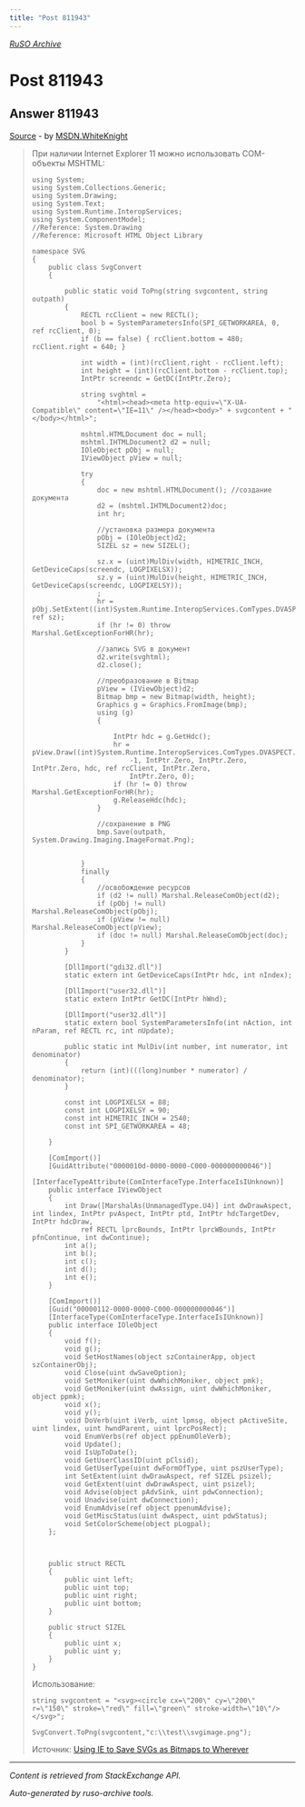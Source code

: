```yaml
---
title: "Post 811943"
---
```

<p><i><a href="https://github.com/MSDN-WhiteKnight/ruso-archive/">RuSO Archive</a></i></p>
<h1>Post 811943</h1>
<h2>Answer 811943</h2>
<p><a href="https://ru.stackoverflow.com/a/811943/">Source</a> - by <a href="https://ru.stackoverflow.com/users/240512/msdn-whiteknight">MSDN.WhiteKnight</a></p>
<blockquote>
<p>При наличии Internet Explorer 11 можно использовать COM-объекты MSHTML:</p>

<pre><code>using System;
using System.Collections.Generic;
using System.Drawing;
using System.Text;
using System.Runtime.InteropServices;
using System.ComponentModel;
//Reference: System.Drawing
//Reference: Microsoft HTML Object Library

namespace SVG
{
    public class SvgConvert
    {        

        public static void ToPng(string svgcontent, string outpath)
        {
            RECTL rcClient = new RECTL();
            bool b = SystemParametersInfo(SPI_GETWORKAREA, 0, ref rcClient, 0);
            if (b == false) { rcClient.bottom = 480; rcClient.right = 640; }

            int width = (int)(rcClient.right - rcClient.left);
            int height = (int)(rcClient.bottom - rcClient.top);
            IntPtr screendc = GetDC(IntPtr.Zero);

            string svghtml =
                "&lt;html&gt;&lt;head&gt;&lt;meta http-equiv=\"X-UA-Compatible\" content=\"IE=11\" /&gt;&lt;/head&gt;&lt;body&gt;" + svgcontent + "&lt;/body&gt;&lt;/html&gt;";

            mshtml.HTMLDocument doc = null;
            mshtml.IHTMLDocument2 d2 = null;
            IOleObject pObj = null;
            IViewObject pView = null;

            try
            {
                doc = new mshtml.HTMLDocument(); //создание документа
                d2 = (mshtml.IHTMLDocument2)doc;
                int hr;

                //установка размера документа
                pObj = (IOleObject)d2;
                SIZEL sz = new SIZEL();

                sz.x = (uint)MulDiv(width, HIMETRIC_INCH, GetDeviceCaps(screendc, LOGPIXELSX));
                sz.y = (uint)MulDiv(height, HIMETRIC_INCH, GetDeviceCaps(screendc, LOGPIXELSY));
                ;
                hr = pObj.SetExtent((int)System.Runtime.InteropServices.ComTypes.DVASPECT.DVASPECT_CONTENT, ref sz);
                if (hr != 0) throw Marshal.GetExceptionForHR(hr);

                //запись SVG в документ
                d2.write(svghtml);
                d2.close();

                //преобразование в Bitmap
                pView = (IViewObject)d2;
                Bitmap bmp = new Bitmap(width, height);
                Graphics g = Graphics.FromImage(bmp);
                using (g)
                {

                    IntPtr hdc = g.GetHdc();
                    hr = pView.Draw((int)System.Runtime.InteropServices.ComTypes.DVASPECT.DVASPECT_CONTENT,
                        -1, IntPtr.Zero, IntPtr.Zero, IntPtr.Zero, hdc, ref rcClient, IntPtr.Zero,
                        IntPtr.Zero, 0);
                    if (hr != 0) throw Marshal.GetExceptionForHR(hr);
                    g.ReleaseHdc(hdc);
                }

                //сохранение в PNG
                bmp.Save(outpath, System.Drawing.Imaging.ImageFormat.Png);


            }
            finally
            {
                //освобождение ресурсов                
                if (d2 != null) Marshal.ReleaseComObject(d2);
                if (pObj != null) Marshal.ReleaseComObject(pObj);
                if (pView != null) Marshal.ReleaseComObject(pView);
                if (doc != null) Marshal.ReleaseComObject(doc);
            }
        }

        [DllImport("gdi32.dll")]
        static extern int GetDeviceCaps(IntPtr hdc, int nIndex);

        [DllImport("user32.dll")]
        static extern IntPtr GetDC(IntPtr hWnd);

        [DllImport("user32.dll")]
        static extern bool SystemParametersInfo(int nAction, int nParam, ref RECTL rc, int nUpdate);

        public static int MulDiv(int number, int numerator, int denominator)
        {
            return (int)(((long)number * numerator) / denominator);
        }

        const int LOGPIXELSX = 88;
        const int LOGPIXELSY = 90;
        const int HIMETRIC_INCH = 2540;
        const int SPI_GETWORKAREA = 48;

    }

    [ComImport()]
    [GuidAttribute("0000010d-0000-0000-C000-000000000046")]
    [InterfaceTypeAttribute(ComInterfaceType.InterfaceIsIUnknown)]
    public interface IViewObject
    {
        int Draw([MarshalAs(UnmanagedType.U4)] int dwDrawAspect, int lindex, IntPtr pvAspect, IntPtr ptd, IntPtr hdcTargetDev, IntPtr hdcDraw,
            ref RECTL lprcBounds, IntPtr lprcWBounds, IntPtr pfnContinue, int dwContinue);
        int a();
        int b();
        int c();
        int d();
        int e();
    }

    [ComImport()]
    [Guid("00000112-0000-0000-C000-000000000046")]
    [InterfaceType(ComInterfaceType.InterfaceIsIUnknown)]
    public interface IOleObject
    {
        void f();
        void g();
        void SetHostNames(object szContainerApp, object szContainerObj);
        void Close(uint dwSaveOption);
        void SetMoniker(uint dwWhichMoniker, object pmk);
        void GetMoniker(uint dwAssign, uint dwWhichMoniker, object ppmk);
        void x();
        void y();
        void DoVerb(uint iVerb, uint lpmsg, object pActiveSite, uint lindex, uint hwndParent, uint lprcPosRect);
        void EnumVerbs(ref object ppEnumOleVerb);
        void Update();
        void IsUpToDate();
        void GetUserClassID(uint pClsid);
        void GetUserType(uint dwFormOfType, uint pszUserType);
        int SetExtent(uint dwDrawAspect, ref SIZEL psizel);
        void GetExtent(uint dwDrawAspect, uint psizel);
        void Advise(object pAdvSink, uint pdwConnection);
        void Unadvise(uint dwConnection);
        void EnumAdvise(ref object ppenumAdvise);
        void GetMiscStatus(uint dwAspect, uint pdwStatus);
        void SetColorScheme(object pLogpal);
    };



    public struct RECTL
    {
        public uint left;
        public uint top;
        public uint right;
        public uint bottom;
    }

    public struct SIZEL
    {
        public uint x;
        public uint y;
    }
}
</code></pre>

<p>Использование:</p>

<pre><code>string svgcontent = "&lt;svg&gt;&lt;circle cx=\"200\" cy=\"200\" r=\"150\" stroke=\"red\" fill=\"green\" stroke-width=\"10\"/&gt;&lt;/svg&gt;";

SvgConvert.ToPng(svgcontent,"c:\\test\\svgimage.png");
</code></pre>

<p>Источник: <a href="http://paige-rudnick.com/2014/01/30/using-ie-to-save-svgs-as-bitmaps-to-wherever/" rel="nofollow noreferrer">Using IE to Save SVGs as Bitmaps to Wherever</a></p>

</blockquote>
<hr/>
<p><i>Content is retrieved from StackExchange API. </i></p>
<p><i>Auto-generated by ruso-archive tools. </i></p>
